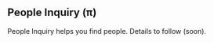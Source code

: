 People Inquiry (π)
----------------
People Inquiry helps you find people.  Details to follow (soon).

